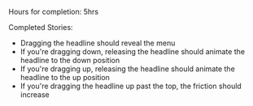 Hours for completion: 5hrs

Completed Stories:
  - Dragging the headline should reveal the menu
  - If you're dragging down, releasing the headline should animate the headline to the down position
  - If you're dragging up, releasing the headline should animate the headline to the up position
  - If you're dragging the headline up past the top, the friction should increase
